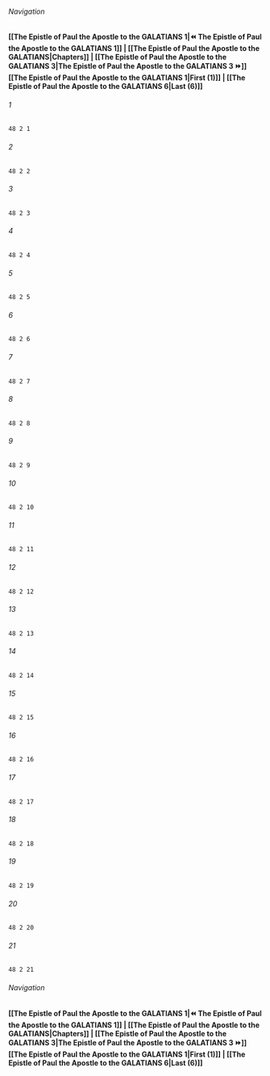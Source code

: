 
###### Navigation
**[[The Epistle of Paul the Apostle to the GALATIANS 1|⏪ The Epistle of Paul the Apostle to the GALATIANS 1]] | [[The Epistle of Paul the Apostle to the GALATIANS|Chapters]] | [[The Epistle of Paul the Apostle to the GALATIANS 3|The Epistle of Paul the Apostle to the GALATIANS 3 ⏩]]**
**[[The Epistle of Paul the Apostle to the GALATIANS 1|First (1)]] | [[The Epistle of Paul the Apostle to the GALATIANS 6|Last (6)]]**

###### 1
``` verse
48 2 1 
```
###### 2
``` verse
48 2 2 
```
###### 3
``` verse
48 2 3 
```
###### 4
``` verse
48 2 4 
```
###### 5
``` verse
48 2 5 
```
###### 6
``` verse
48 2 6 
```
###### 7
``` verse
48 2 7 
```
###### 8
``` verse
48 2 8 
```
###### 9
``` verse
48 2 9 
```
###### 10
``` verse
48 2 10 
```
###### 11
``` verse
48 2 11 
```
###### 12
``` verse
48 2 12 
```
###### 13
``` verse
48 2 13 
```
###### 14
``` verse
48 2 14 
```
###### 15
``` verse
48 2 15 
```
###### 16
``` verse
48 2 16 
```
###### 17
``` verse
48 2 17 
```
###### 18
``` verse
48 2 18 
```
###### 19
``` verse
48 2 19 
```
###### 20
``` verse
48 2 20 
```
###### 21
``` verse
48 2 21 
```

###### Navigation
**[[The Epistle of Paul the Apostle to the GALATIANS 1|⏪ The Epistle of Paul the Apostle to the GALATIANS 1]] | [[The Epistle of Paul the Apostle to the GALATIANS|Chapters]] | [[The Epistle of Paul the Apostle to the GALATIANS 3|The Epistle of Paul the Apostle to the GALATIANS 3 ⏩]]**
**[[The Epistle of Paul the Apostle to the GALATIANS 1|First (1)]] | [[The Epistle of Paul the Apostle to the GALATIANS 6|Last (6)]]**

